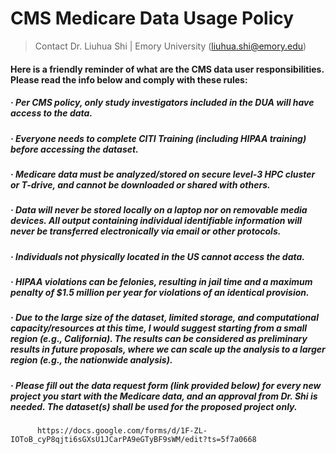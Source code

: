 # CMS Medicare Data Usage Policy

> Contact Dr. Liuhua Shi | Emory University (liuhua.shi@emory.edu)

#### Here is a friendly reminder of what are the CMS data user responsibilities. Please read the info below and comply with these rules:
#####  ·  Per CMS policy, only study investigators included in the DUA will have access to the data. 
#####  ·  Everyone needs to complete CITI Training (including HIPAA training) before accessing the dataset.
#####  ·  Medicare data must be analyzed/stored on secure level-3 HPC cluster or T-drive, and cannot be downloaded or shared with others. 
#####  ·  Data will never be stored locally on a laptop nor on removable media devices. All output containing individual identifiable information will never be transferred electronically via email or other protocols.  
#####  ·  Individuals not physically located in the US cannot access the data.
#####  ·  HIPAA violations can be felonies, resulting in jail time and a maximum penalty of $1.5 million per year for violations of an identical provision. 
#####  ·  Due to the large size of the dataset, limited storage, and computational capacity/resources at this time, I would suggest starting from a small region (e.g., California). The results can be considered as preliminary results in future proposals, where we can scale up the analysis to a larger region (e.g., the nationwide analysis).
#####  ·  Please fill out the data request form (link provided below) for every new project you start with the Medicare data, and an approval from Dr. Shi is needed. The dataset(s) shall be used for the proposed project only.
          
          https://docs.google.com/forms/d/1F-ZL-IOToB_cyP8qjti6sGXsU1JCarPA9eGTyBF9sWM/edit?ts=5f7a0668
         
